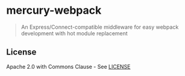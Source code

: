 # mercury-webpack
> An Express/Connect-compatible middleware for easy webpack development with
> hot module replacement

## License

Apache 2.0 with Commons Clause - See [LICENSE][licenseUrl]

[licenseUrl]: https://github.com/appjumpstart/mercury-webpack/blob/master/LICENSE
